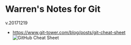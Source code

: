 # Warren's Notes for Git
v.20171219

* https://www.git-tower.com/blog/posts/git-cheat-sheet
![GitHub Cheat Sheet](https://www.git-tower.com/blog/content/posts/54-git-cheat-sheet/git-cheat-sheet-large01.png)